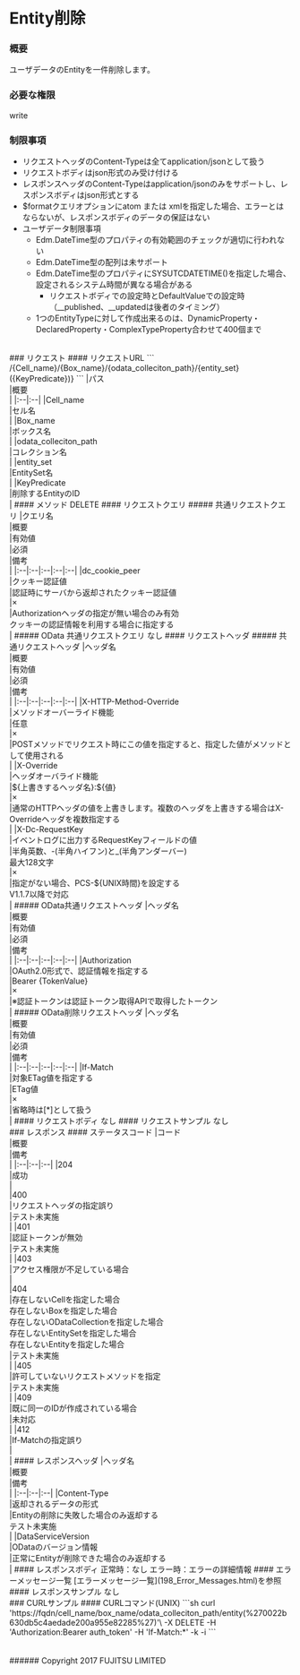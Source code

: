 # Entity削除
### 概要
ユーザデータのEntityを一件削除します。
### 必要な権限
write
### 制限事項
* リクエストヘッダのContent-Typeは全てapplication/jsonとして扱う
* リクエストボディはjson形式のみ受け付ける
* レスポンスヘッダのContent-Typeはapplication/jsonのみをサポートし、レスポンスボディはjson形式とする
* $formatクエリオプションにatom または xmlを指定した場合、エラーとはならないが、レスポンスボディのデータの保証はない
* ユーザデータ制限事項
	- Edm.DateTime型のプロパティの有効範囲のチェックが適切に行われない
	- Edm.DateTime型の配列は未サポート
	- Edm.DateTime型のプロパティにSYSUTCDATETIME()を指定した場合、設定されるシステム時間が異なる場合がある
      - リクエストボディでの設定時とDefaultValueでの設定時（\__published、\__updatedは後者のタイミング）
	- 1つのEntityTypeに対して作成出来るのは、DynamicProperty・DeclaredProperty・ComplexTypeProperty合わせて400個まで

<br>
### リクエスト
#### リクエストURL
```
/{Cell_name}/{Box_name}/{odata_colleciton_path}/{entity_set}({KeyPredicate})}
```
|パス<br>|概要<br>|
|:--|:--|
|Cell_name<br>|セル名<br>|
|Box_name<br>|ボックス名<br>|
|odata_colleciton_path<br>|コレクション名<br>|
|entity_set<br>|EntitySet名<br>|
|KeyPredicate<br>|削除するEntityのID<br>|
#### メソッド
DELETE
#### リクエストクエリ
##### 共通リクエストクエリ
|クエリ名<br>|概要<br>|有効値<br>|必須<br>|備考<br>|
|:--|:--|:--|:--|:--|
|dc_cookie_peer<br>|クッキー認証値<br>|認証時にサーバから返却されたクッキー認証値<br>|×<br>|Authorizationヘッダの指定が無い場合のみ有効<br>クッキーの認証情報を利用する場合に指定する<br>|
##### OData 共通リクエストクエリ
なし
#### リクエストヘッダ
##### 共通リクエストヘッダ
|ヘッダ名<br>|概要<br>|有効値<br>|必須<br>|備考<br>|
|:--|:--|:--|:--|:--|
|X-HTTP-Method-Override<br>|メソッドオーバーライド機能<br>|任意<br>|×<br>|POSTメソッドでリクエスト時にこの値を指定すると、指定した値がメソッドとして使用される<br>|
|X-Override<br>|ヘッダオーバライド機能<br>|${上書きするヘッダ名}:${値}<br>|×<br>|通常のHTTPヘッダの値を上書きします。複数のヘッダを上書きする場合はX-Overrideヘッダを複数指定する<br>|
|X-Dc-RequestKey<br>|イベントログに出力するRequestKeyフィールドの値<br>|半角英数、-(半角ハイフン)と_(半角アンダーバー)<br>最大128文字<br>|×<br>|指定がない場合、PCS-${UNIX時間}を設定する<br>V1.1.7以降で対応<br>|
##### OData共通リクエストヘッダ
|ヘッダ名<br>|概要<br>|有効値<br>|必須<br>|備考<br>|
|:--|:--|:--|:--|:--|
|Authorization<br>|OAuth2.0形式で、認証情報を指定する<br>|Bearer {TokenValue}<br>|×<br>|※認証トークンは認証トークン取得APIで取得したトークン<br>|
##### OData削除リクエストヘッダ
|ヘッダ名<br>|概要<br>|有効値<br>|必須<br>|備考<br>|
|:--|:--|:--|:--|:--|
|If-Match<br>|対象ETag値を指定する<br>|ETag値<br>|×<br>|省略時は[*]として扱う<br>|
#### リクエストボディ
なし
#### リクエストサンプル
なし

<br>
### レスポンス
#### ステータスコード
|コード<br>|概要<br>|備考<br>|
|:--|:--|:--|
|204<br>|成功<br>| <br>
|400<br>|リクエストヘッダの指定誤り<br>|テスト未実施<br>|
|401<br>|認証トークンが無効<br>|テスト未実施<br>|
|403<br>|アクセス権限が不足している場合<br>| <br>
|404<br>|存在しないCellを指定した場合<br>存在しないBoxを指定した場合<br>存在しないODataCollectionを指定した場合<br>存在しないEntitySetを指定した場合<br>存在しないEntityを指定した場合<br>|テスト未実施<br>|
|405<br>|許可していないリクエストメソッドを指定<br>|テスト未実施<br>|
|409<br>|既に同一のIDが作成されている場合<br>|未対応<br>|
|412<br>|If-Matchの指定誤り<br>| <br>|
#### レスポンスヘッダ
|ヘッダ名<br>|概要<br>|備考<br>|
|:--|:--|:--|
|Content-Type<br>|返却されるデータの形式<br>|Entityの削除に失敗した場合のみ返却する<br>テスト未実施<br>|
|DataServiceVersion<br>|ODataのバージョン情報<br>|正常にEntityが削除できた場合のみ返却する<br>|
#### レスポンスボディ
正常時：なし
エラー時：エラーの詳細情報
#### エラーメッセージ一覧
[エラーメッセージ一覧](198_Error_Messages.html)を参照
#### レスポンスサンプル
なし

<br>
### CURLサンプル
#### CURLコマンド(UNIX)
```sh
curl 'https://fqdn/cell_name/box_name/odata_colleciton_path/entity(%270022b630db5c4aedade200a955e82285%27)'\
-X DELETE -H 'Authorization:Bearer auth_token' -H 'If-Match:*' -k -i
```
<br>
<br>
<br>
###### Copyright 2017    FUJITSU LIMITED
